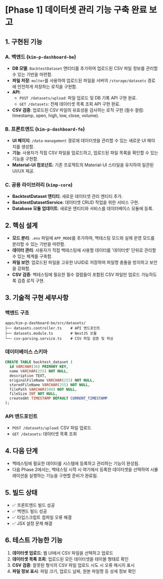 # [Phase 1] 데이터셋 관리 기능 구축 완료 보고

## 1. 구현된 기능

### A. 백엔드 (`kim-p-dashboard-be`)

- **DB 모델**: `BacktestDataset` 엔티티를 추가하여 업로드된 CSV 파일 정보를 관리할 수 있는 기반을 마련함.
- **파일 저장**: `multer`를 사용하여 업로드된 파일을 서버의 `/storage/datasets` 경로에 안전하게 저장하는 로직을 구현함.
- **API**:
  - `POST /datasets/upload`: 파일 업로드 및 DB 기록 API 구현 완료.
  - `GET /datasets`: 전체 데이터셋 목록 조회 API 구현 완료.
- **CSV 검증**: 업로드된 CSV 파일의 유효성을 검사하는 로직 구현 (필수 컬럼: timestamp, open, high, low, close, volume).

### B. 프론트엔드 (`kim-p-dashboard-fe`)

- **UI 페이지**: `/data-management` 경로에 데이터셋을 관리할 수 있는 새로운 UI 페이지를 생성함.
- **기능**: 사용자가 직접 CSV 파일을 업로드하고, 업로드된 파일 목록을 확인할 수 있는 기능을 구현함.
- **Material-UI 컴포넌트**: 기존 프로젝트의 Material-UI 스타일을 유지하여 일관된 UI/UX 제공.

### C. 공용 라이브러리 (`kimp-core`)

- **BacktestDataset 엔티티**: 새로운 데이터셋 관리 엔티티 추가.
- **BacktestDatasetService**: 데이터셋 CRUD 작업을 위한 서비스 구현.
- **Database 모듈 업데이트**: 새로운 엔티티와 서비스를 데이터베이스 모듈에 등록.

## 2. 핵심 설계

- **모드 분리**: `.env` 파일에 `APP_MODE`를 추가하여, 백테스팅 모드와 실제 운영 모드를 분리할 수 있는 기반을 마련함.
- **데이터 관리**: 사용자가 직접 백테스팅에 사용할 데이터를 '데이터셋' 단위로 관리할 수 있는 체계를 구축함.
- **파일 보안**: 업로드된 파일을 고유한 UUID로 저장하여 파일명 충돌을 방지하고 보안을 강화함.
- **CSV 검증**: 백테스팅에 필요한 필수 컬럼들이 포함된 CSV 파일만 업로드 가능하도록 검증 로직 구현.

## 3. 기술적 구현 세부사항

### 백엔드 구조

```
apps/kim-p-dashboard-be/src/datasets/
├── datasets.controller.ts    # API 엔드포인트
├── datasets.module.ts        # NestJS 모듈
└── csv-parsing.service.ts    # CSV 파일 검증 및 파싱
```

### 데이터베이스 스키마

```sql
CREATE TABLE backtest_dataset (
  id VARCHAR(36) PRIMARY KEY,
  name VARCHAR(255) NOT NULL,
  description TEXT,
  originalFileName VARCHAR(255) NOT NULL,
  storedFileName VARCHAR(255) NOT NULL,
  filePath VARCHAR(500) NOT NULL,
  fileSize INT NOT NULL,
  createdAt TIMESTAMP DEFAULT CURRENT_TIMESTAMP
);
```

### API 엔드포인트

- `POST /datasets/upload`: CSV 파일 업로드
- `GET /datasets`: 데이터셋 목록 조회

## 4. 다음 단계

- 백테스팅에 필요한 데이터를 시스템에 등록하고 관리하는 기능이 완성됨.
- 다음 Phase 2에서는, 백테스팅 시작 시 여기에서 등록한 데이터셋을 선택하여 시뮬레이션을 실행하는 기능을 구현할 준비가 완료됨.

## 5. 빌드 상태

- ✅ 프론트엔드 빌드 성공
- ✅ 백엔드 빌드 성공
- ✅ 타입스크립트 컴파일 오류 해결
- ✅ JSX 설정 문제 해결

## 6. 테스트 가능한 기능

1. **데이터셋 업로드**: 웹 UI에서 CSV 파일을 선택하고 업로드
2. **데이터셋 목록 조회**: 업로드된 모든 데이터셋을 테이블 형태로 확인
3. **CSV 검증**: 잘못된 형식의 CSV 파일 업로드 시도 시 오류 메시지 표시
4. **파일 정보 표시**: 파일 크기, 업로드 날짜, 원본 파일명 등 상세 정보 확인
